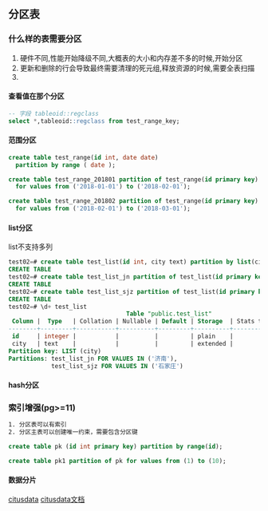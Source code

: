 ## 分区表

### 什么样的表需要分区
1. 硬件不同,性能开始降级不同,大概表的大小和内存差不多的时候,开始分区
2. 更新和删除的行会导致最终需要清理的死元组,释放资源的时候,需要全表扫描
3. 

#### 查看值在那个分区
```sql
-- 字段 tableoid::regclass
select *,tableoid::regclass from test_range_key;
```

#### 范围分区

```sql
create table test_range(id int, date date) 
  partition by range ( date );

create table test_range_201801 partition of test_range(id primary key) 
  for values from ('2018-01-01') to ('2018-02-01');

create table test_range_201802 partition of test_range(id primary key) 
  for values from ('2018-02-01') to ('2018-03-01');

```

#### list分区

list不支持多列

```sql
test02=# create table test_list(id int, city text) partition by list(city);
CREATE TABLE
test02=# create table test_list_jn partition of test_list(id primary key) for values in ('济南');
CREATE TABLE
test02=# create table test_list_sjz partition of test_list(id primary key) for values in ('石家庄');
CREATE TABLE
test02=# \d+ test_list
                                 Table "public.test_list"
 Column |  Type   | Collation | Nullable | Default | Storage  | Stats target | Description 
--------+---------+-----------+----------+---------+----------+--------------+-------------
 id     | integer |           |          |         | plain    |              | 
 city   | text    |           |          |         | extended |              | 
Partition key: LIST (city)
Partitions: test_list_jn FOR VALUES IN ('济南'),
            test_list_sjz FOR VALUES IN ('石家庄')

```

#### hash分区


### 索引增强(pg>=11)
```bash
1. 分区表可以有索引
2. 分区主表可以创建唯一约束，需要包含分区键

```
```sql
create table pk (id int primary key) partition by range(id);

create table pk1 partition of pk for values from (1) to (10);

```

#### 数据分片

[citusdata](https://www.citusdata.com/)
[citusdata文档](https://docs.citusdata.com)